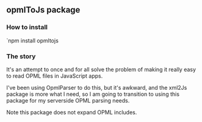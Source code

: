 ## opmlToJs package

### How to install

`npm install opmltojs

### The story

It's an attempt to once and for all solve the problem of making it really easy to read OPML files in JavaScript apps. 

I've been using OpmlParser to do this, but it's awkward, and the xml2Js package is more what I need, so I am going to transition to using this package for my serverside OPML parsing needs. 

Note this package does not expand OPML includes. 

